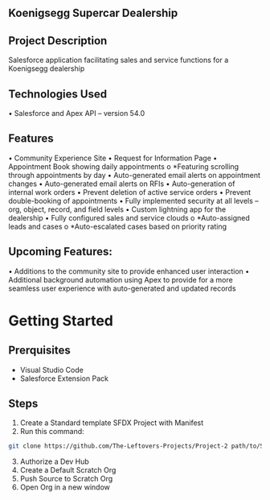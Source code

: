 ## Koenigsegg Supercar Dealership
## Project Description
   Salesforce application facilitating sales and service functions for a Koenigsegg dealership
## Technologies Used
•	Salesforce and Apex API – version 54.0
## Features
•	Community Experience Site
•	Request for Information Page
•	Appointment Book showing daily appointments 
o	   *Featuring scrolling through appointments by day
•	Auto-generated email alerts on appointment changes
•	Auto-generated email alerts on RFIs
•	Auto-generation of internal work orders
•	Prevent deletion of active service orders
•	Prevent double-booking of appointments
•	Fully implemented security at all levels – org, object, record, and field levels
•	Custom lightning app for the dealership
•	Fully configured sales and service clouds
o	   *Auto-assigned leads and cases
o	   *Auto-escalated cases based on priority rating

## Upcoming Features:
•	Additions to the community site to provide enhanced user interaction
•	Additional background automation using Apex to provide for a more seamless user experience with auto-generated and updated records



# Getting Started

## Prerquisites
* Visual Studio Code
* Salesforce Extension Pack

## Steps
1. Create a Standard template SFDX Project with Manifest
2. Run this command:
```bash
git clone https://github.com/The-Leftovers-Projects/Project-2 path/to/SFDX-Project/here
```
3. Authorize a Dev Hub
4. Create a Default Scratch Org
5. Push Source to Scratch Org
6. Open Org in a new window
